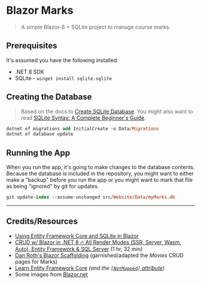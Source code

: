 # Blazor Marks

> A simple Blazor-8 + SQLite project to manage course marks.

## Prerequisites

It's assumed you have the following installed:

- .NET 8 SDK
- SQLite - `winget install sqlite.sqlite`

## Creating the Database

> Based on the docs to [Create SQLite Database](https://sqldocs.org/sqlite/sqlite-create-database/). You might also want to read [SQLite Syntax: A Complete Beginner's Guide](https://sqldocs.org/sqlite/sqlite-syntax/).

```ps
dotnet ef migrations add InitialCreate -o Data/Migrations
dotnet ef database update
```

## Running the App

When you run the app, it's going to make changes to the database contents. Because the database is included in the repository, you might want to either make a "backup" before you run the app or you might want to mark that file as being "ignored" by git for updates.

```ps
git update-index --assume-unchanged src/Website/Data/myMarks.db
```

----

## Credits/Resources

- [Using Entity Framework Core and SQLite in Blazor](https://www.allhandsontech.com/programming/blazor/how-to-sqlite-blazor/)
- [CRUD w/ Blazor in .NET 8 🔥 All Render Modes (SSR, Server, Wasm, Auto), Entity Framework & SQL Server](https://youtu.be/w8imy7LT9zY?si=EP6TA3iGeAj1i9gZ) (1 hr, 32 min)
- [Dan Roth's Blazor Scaffolding](https://github.com/danroth27/BlazorScaffolding) (garnished/adapted the *Movies* CRUD pages for Marks)
- [Learn Entity Framework Core](https://www.learnentityframeworkcore.com/) *(and the [`[NotMapped]` attribute](https://www.learnentityframeworkcore.com/configuration/data-annotation-attributes/notmapped-attribute))*
- Some images from [Blazor.net](https://blazor.net)
